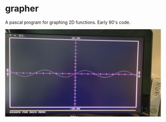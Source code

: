 # grapher
A pascal program for graphing 2D functions.  Early 90's code.

![Alt text](screenshot.jpg)

